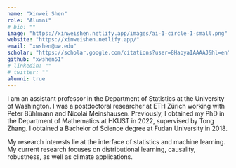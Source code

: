 ```yaml
---
name: "Xinwei Shen"
role: "Alumni"
# bio: ""
image: "https://xinweishen.netlify.app/images/ai-1-circle-1-small.png"
website: "https://xinweishen.netlify.app/"
email: "xwshen@uw.edu"
scholar: "https://scholar.google.com/citations?user=8HabyaIAAAAJ&hl=en"
github: "xwshen51"
# linkedin: ""
# twitter: ""
alumni: true
---
```


I am an assistant professor in the Department of Statistics at the University of Washington. I was a postdoctoral researcher at ETH Zürich working with Peter Bühlmann and Nicolai Meinshausen. Previously, I obtained my PhD in the Department of Mathematics at HKUST in 2022, supervised by Tong Zhang. I obtained a Bachelor of Science degree at Fudan University in 2018.

My research interests lie at the interface of statistics and machine learning. My current research focuses on distributional learning, causality, robustness, as well as climate applications.